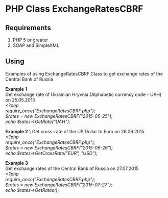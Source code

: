 # PHP Class ExchangeRatesCBRF

## Requirements
1. PHP 5 or greater
2. SOAP and SimpleXML

## Using
Examples of using ExchangeRatesCBRF Class to get exchange rates of the Central Bank of Russia


__Example 1__ \
Get exchange rate of Ukrainian Hryvnia (Alphabetic currency code - UAH) on 25.05.2015 \
_<?php_ \
_require_once("ExchangeRatesCBRF.php");_ \
_$rates = new ExchangeRatesCBRF("2015-05-25");_ \
_echo $rates->GetRate("UAH");_


__Example 2__ \ 
Get cross-rate of the US Dollar to Euro on 26.06.2015 \
_<?php_ \
_require_once("ExchangeRatesCBRF.php");_ \
_$rates = new ExchangeRatesCBRF("2015-06-26");_ \
_echo $rates->GetCrossRate("EUR", "USD");_


__Example 3__ \
Get exchange rates of the Central Bank of Russia on 27.07.2015 \
_<?php_ \
_require_once("ExchangeRatesCBRF.php");_ \
_$rates = new ExchangeRatesCBRF("2015-07-27");_ \
_echo $rates->GetRates();_
